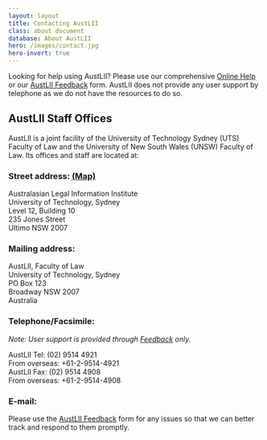 ```yaml
---
layout: layout
title: Contacting AustLII
class: about document
database: About AustLII
hero: /images/contact.jpg
hero-invert: true
---
```

Looking for help using AustLII? Please use our comprehensive [Online Help](http://www.austlii.edu.au/austlii/help/) or our [AustLII Feedback](/austlii/feedback.html) form. AustLII does not provide any user support by telephone as we do not have the resources to do so.

## AustLII Staff Offices
AustLII is a joint facility of the University of Technology Sydney (UTS) Faculty of Law and the University of New South Wales (UNSW) Faculty of Law. Its offices and staff are located at:

### Street address: [(Map)](AustLII_map.pdf)
Australasian Legal Information Institute  
University of Technology, Sydney  
Level 12, Building 10  
235 Jones Street  
Ultimo  NSW  2007

### Mailing address:
AustLII, Faculty of Law  
University of Technology, Sydney  
PO Box 123  
Broadway NSW 2007  
Australia

### Telephone/Facsimile:
_Note: User support is provided through [Feedback](feedback.html) only._

AustLII Tel: (02) 9514 4921  
From overseas: +61-2-9514-4921  
AustLII Fax: (02) 9514 4908  
From overseas: +61-2-9514-4908

### E-mail:
Please use the [AustLII Feedback](feedback.html) form for any issues so that we can better track and respond to them promptly. 
